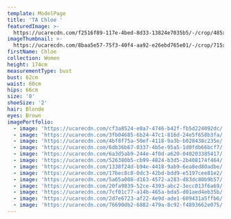 ```yaml
---
template: ModelPage
title: 'TA Chloe '
featuredImage: >-
  https://ucarecdn.com/f2516f89-117e-4bed-8d33-13824e7035b5/-/crop/485x271/0,121/-/preview/
imageThumbnail: >-
  https://ucarecdn.com/8baa5e57-75f3-40f4-aa92-e26ebd765e01/-/crop/715x824/498,470/-/preview/
firstName: Chloe
collection: Women
height: 174cm
measurementType: bust
bust: 62cm
waist: 60cm
hips: 66cm
size: '8'
shoeSize: '2'
hair: Blonde
eyes: Brown
imagePortfolio:
  - image: 'https://ucarecdn.com/cf3a8524-e8a7-4746-b42f-fb5d224092dc/'
  - image: 'https://ucarecdn.com/3fb04685-6b24-47c1-816d-24e5f658b3fa/'
  - image: 'https://ucarecdn.com/4bf8f75a-50ef-4118-9a3b-b028438c235e/'
  - image: 'https://ucarecdn.com/6db36b67-0337-4b5e-95a5-1d0fdb66bcf7/'
  - image: 'https://ucarecdn.com/6a3d5ab9-244e-4f0d-a620-040203385417/'
  - image: 'https://ucarecdn.com/526380b5-cb99-4824-b3d5-2b408174f464/'
  - image: 'https://ucarecdn.com/1338f24d-b94e-4418-9ab9-6ea8ed80adbe/'
  - image: 'https://ucarecdn.com/17bec8c8-0dc3-42bd-bdd9-e5197cee81e2/'
  - image: 'https://ucarecdn.com/5a65a008-d163-4572-a283-d83dc80b9b57/'
  - image: 'https://ucarecdn.com/20fa9839-52ce-4393-abc2-3ecc013f6a69/'
  - image: 'https://ucarecdn.com/7cf01c77-a14b-465a-bda5-d01aed4eb35b/'
  - image: 'https://ucarecdn.com/2d7e6723-af22-4e9d-ade1-609431a5ffb6/'
  - image: 'https://ucarecdn.com/76690db2-6882-479a-8c92-f4893662e075/'
---
```


